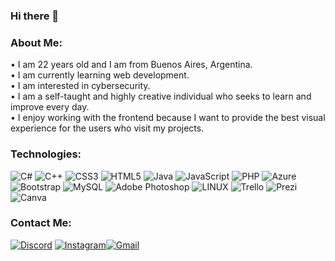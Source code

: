 ### Hi there 👋

### About Me:
• I am 22 years old and I am from Buenos Aires, Argentina.<br>• I am currently learning web development.<br>• I am interested in cybersecurity.<br>• I am a self-taught and highly creative individual who seeks to learn and improve every day.<br>• I enjoy working with the frontend because I want to provide the best visual experience for the users who visit my projects.<br>

### Technologies:
![C#](https://img.shields.io/badge/c%23-%23239120.svg?style=flat-square&logo=c-sharp&logoColor=white) ![C++](https://img.shields.io/badge/c++-%2300599C.svg?style=flat-square&logo=c%2B%2B&logoColor=white) ![CSS3](https://img.shields.io/badge/css3-%231572B6.svg?style=flat-square&logo=css3&logoColor=white) ![HTML5](https://img.shields.io/badge/html5-%23E34F26.svg?style=flat-square&logo=html5&logoColor=white) ![Java](https://img.shields.io/badge/java-%23ED8B00.svg?style=flat-square&logo=java&logoColor=white) ![JavaScript](https://img.shields.io/badge/javascript-%23323330.svg?style=flat-square&logo=javascript&logoColor=%23F7DF1E) ![PHP](https://img.shields.io/badge/php-%23777BB4.svg?style=flat-square&logo=php&logoColor=white) ![Azure](https://img.shields.io/badge/azure-%230072C6.svg?style=flat-square&logo=azure-devops&logoColor=white) ![Bootstrap](https://img.shields.io/badge/bootstrap-%23563D7C.svg?style=flat-square&logo=bootstrap&logoColor=white) ![MySQL](https://img.shields.io/badge/mysql-%2300f.svg?style=flat-square&logo=mysql&logoColor=white) ![Adobe Photoshop](https://img.shields.io/badge/adobephotoshop-%2331A8FF.svg?style=flat-square&logo=adobephotoshop&logoColor=white) ![LINUX](https://img.shields.io/badge/Linux-FCC624?style=flat-square&logo=linux&logoColor=black) ![Trello](https://img.shields.io/badge/Trello-%23026AA7.svg?style=flat-square&logo=Trello&logoColor=white) ![Prezi](https://img.shields.io/badge/Prezi-%23000000.svg?style=flat-square&logo=Prezi&logoColor=white) ![Canva](https://img.shields.io/badge/Canva-%2300C4CC.svg?style=flat-square&logo=Canva&logoColor=white)

### Contact Me:
[![Discord](https://img.shields.io/badge/Discord-%237289DA.svg?logo=discord&logoColor=white)](https://discord.gg/lionel#9768) [![Instagram](https://img.shields.io/badge/Instagram-%23E4405F.svg?logo=Instagram&logoColor=white)](https://instagram.com/liomartinez9)[![Gmail](https://img.shields.io/badge/Gmail-lionelsergio913@gmail.com-blue?style=flat-square&amp;logo=gmail)](www.mail.google.com)
<!-- Proudly created with GPRM ( https://gprm.itsvg.in ) -->
